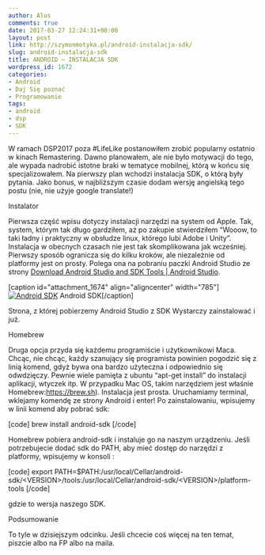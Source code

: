 ```yaml
---
author: Alus
comments: true
date: 2017-03-27 12:24:31+00:00
layout: post
link: http://szymonmotyka.pl/android-instalacja-sdk/
slug: android-instalacja-sdk
title: ANDROID – INSTALACJA SDK
wordpress_id: 1672
categories:
- Android
- Daj Się poznać
- Programowanie
tags:
- android
- dsp
- SDK
---
```


W ramach DSP2017 poza #LifeLike postanowiłem zrobić popularny ostatnio w kinach Remastering. Dawno planowałem, ale nie było motywacji do tego, ale wypada nadrobić istotne braki w tematyce mobilnej, którą w końcu się specjalizowałem.
Na pierwszy plan wchodzi instalacja SDK, o którą były pytania. Jako bonus, w najbliższym czasie dodam wersję angielską tego postu (nie, nie użyje google translate!)

Instalator

Pierwsza część wpisu dotyczy instalacji narzędzi na system od Apple. Tak, system, którym tak długo gardziłem, aż po zakupie stwierdziłem “Wooow, to taki ładny i praktyczny w obsłudze linux, którego lubi Adobe i Unity”. Instalacja w obecnych czasach nie jest tak skomplikowana jak wcześniej. Pierwszy sposób ogranicza się do kilku kroków, ale niezależnie od platformy jest on prosty. Polega ona na pobraniu paczki Android Studio ze strony [Download Android Studio and SDK Tools | Android Studio](https://developer.android.com/studio/index.html).

[caption id="attachment_1674" align="aligncenter" width="785"][![Android SDK](http://szymonmotyka.pl/wp-content/uploads/2017/04/Screen-Shot-2017-03-26-at-23.32.13-785x350-785x350.png)](http://szymonmotyka.pl/wp-content/uploads/2017/04/Screen-Shot-2017-03-26-at-23.32.13-785x350.png) Android SDK[/caption]

Strona, z której pobierzemy Android Studio z SDK
Wystarczy zainstalować i już.

Homebrew

Druga opcja przyda się każdemu programiście i użytkownikowi Maca. Chcąc, nie chcąc, każdy szanujący się programista powinien pogodzić się z linią komend, gdyż bywa ona bardzo użyteczna i odpowiednio się odwdzięczy.
Pewnie wiele pamięta z ubuntu “apt-get install” do instalacji aplikacji, wtyczek itp. W przypadku Mac OS, takim narzędziem jest właśnie Homebrew:https://brew.sh).
Instalacja jest prosta. Uruchamiamy terminal, wklejamy komendę ze strony Android i enter!
Po zainstalowaniu, wpisujemy w linii komend aby pobrać sdk:

[code]
brew install android-sdk
[/code]

Homebrew pobiera android-sdk i instaluje go na naszym urządzeniu. Jeśli potrzebujecie dodać sdk do PATH, aby mieć dostęp do narzędzi z platformy, wpisujemy w konsoli :

[code]
export PATH=$PATH:/usr/local/Cellar/android-sdk/&lt;VERSION&gt;/tools:/usr/local/Cellar/android-sdk/&lt;VERSION&gt;/platform-tools
[/code]

gdzie to wersja naszego SDK.

Podsumowanie

To tyle w dzisiejszym odcinku. Jeśli chcecie coś więcej na ten temat, piszcie albo na FP albo na maila.
